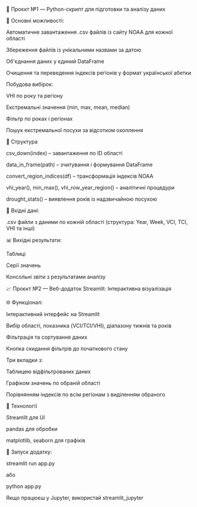 🚀 Проєкт №1 — Python-скрипт для підготовки та аналізу даних

🔧 Основні можливості:

Автоматичне завантаження .csv файлів із сайту NOAA для кожної області

Збереження файлів із унікальними назвами за датою

Об'єднання даних у єдиний DataFrame

Очищення та переведення індексів регіонів у формат української абетки

Побудова вибірок:

VHI по року та регіону

Екстремальні значення (min, max, mean, median)

Фільтр по роках і регіонах

Пошук екстремальної посухи за відсотком охоплення

📂 Структура

csv_down(index) – завантаження по ID області

data_in_frame(path) – зчитування і формування DataFrame

convert_region_indices(df) – трансформація індексів NOAA

vhi_year(), min_max(), vhi_row_year_region() – аналітичні процедури

drought_stats() – виявлення років із надзвичайною посухою

📄 Вхідні дані:

.csv файли з даними по кожній області (структура: Year, Week, VCI, TCI, VHI та інші)

📊 Вихідні результати:

Таблиці

Серії значень

Консольні звіти з результатами аналізу

📈 Проєкт №2 — Веб-додаток Streamlit: Інтерактивна візуалізація

🌐 Функціонал:

Інтерактивний інтерфейс на Streamlit

Вибір області, показника (VCI/TCI/VHI), діапазону тижнів та років

Фільтрація та сортування даних

Кнопка скидання фільтрів до початкового стану

Три вкладки з:

Таблицею відфільтрованих даних

Графіком значень по обраній області

Порівнянням індексів по всім регіонам з виділенням обраного

🔧 Технології

Streamlit для UI

pandas для обробки

matplotlib, seaborn для графіків

🚀 Запуск додатку:

streamlit run app.py

або

python app.py

Якщо працюєш у Jupyter, використай streamlit_jupyter
